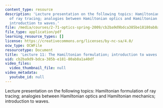 ```yaml
---
content_type: resource
description: 'Lecture presentation on the following topics: Hamiltonian formulation
  of ray tracing; analogies between Hamiltonian optics and Hamiltonian mechanics;
  introduction to waves.'
file: /media/courses/2-71-optics-spring-2009/cb2ba9d9bdca385be18180ab8a1a40df_MIT2_71S09_lec11.pdf
file_type: application/pdf
learning_resource_types: []
license: https://creativecommons.org/licenses/by-nc-sa/4.0/
ocw_type: OCWFile
resourcetype: Document
title: 'Lecture 11: The Hamiltonian formulation; introduction to waves'
uid: cb2ba9d9-bdca-385b-e181-80ab8a1a40df
video_files:
  video_thumbnail_file: null
video_metadata:
  youtube_id: null
---
```

Lecture presentation on the following topics: Hamiltonian formulation of ray tracing; analogies between Hamiltonian optics and Hamiltonian mechanics; introduction to waves.